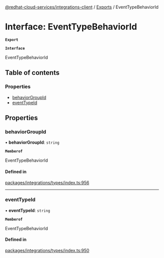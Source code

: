 [@redhat-cloud-services/integrations-client](../README.md) / [Exports](../modules.md) / EventTypeBehaviorId

# Interface: EventTypeBehaviorId

**`Export`**

**`Interface`**

EventTypeBehaviorId

## Table of contents

### Properties

- [behaviorGroupId](EventTypeBehaviorId.md#behaviorgroupid)
- [eventTypeId](EventTypeBehaviorId.md#eventtypeid)

## Properties

### behaviorGroupId

• **behaviorGroupId**: `string`

**`Memberof`**

EventTypeBehaviorId

#### Defined in

[packages/integrations/types/index.ts:956](https://github.com/RedHatInsights/javascript-clients/blob/master/packages/integrations/types/index.ts#L956)

___

### eventTypeId

• **eventTypeId**: `string`

**`Memberof`**

EventTypeBehaviorId

#### Defined in

[packages/integrations/types/index.ts:950](https://github.com/RedHatInsights/javascript-clients/blob/master/packages/integrations/types/index.ts#L950)
